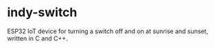 # indy-switch
ESP32 IoT device for turning a switch off and on at sunrise and sunset, written in C and C++.
